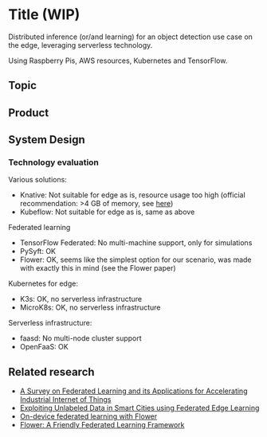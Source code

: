# Title (WIP)

Distributed inference (or/and learning) for an object detection use case on the edge, leveraging serverless technology.

Using Raspberry Pis, AWS resources, Kubernetes and TensorFlow.

## Topic

## Product

## System Design

### Technology evaluation

Various solutions:
- Knative: Not suitable for edge as is, resource usage too high (official recommendation: >4 GB of memory, see [here](https://knative.dev/docs/install/operator/knative-with-operators/#prerequisites))
- Kubeflow: Not suitable for edge as is, same as above

Federated learning
- TensorFlow Federated: No multi-machine support, only for simulations
- PySyft: OK
- Flower: OK, seems like the simplest option for our scenario, was made with exactly this in mind (see the Flower paper)

Kubernetes for edge:
- K3s: OK, no serverless infrastructure
- MicroK8s: OK, no serverless infrastructure

Serverless infrastructure:
- faasd: No multi-node cluster support
- OpenFaaS: OK

## Related research
- [A Survey on Federated Learning and its Applications for Accelerating Industrial Internet of Things](https://arxiv.org/pdf/2104.10501.pdf)
- [Exploiting Unlabeled Data in Smart Cities using Federated Edge Learning](https://arxiv.org/pdf/2001.04030.pdf)
- [On-device federated learning with Flower](https://arxiv.org/pdf/2104.03042.pdf)
- [Flower: A Friendly Federated Learning Framework](https://arxiv.org/pdf/2007.14390.pdf)
